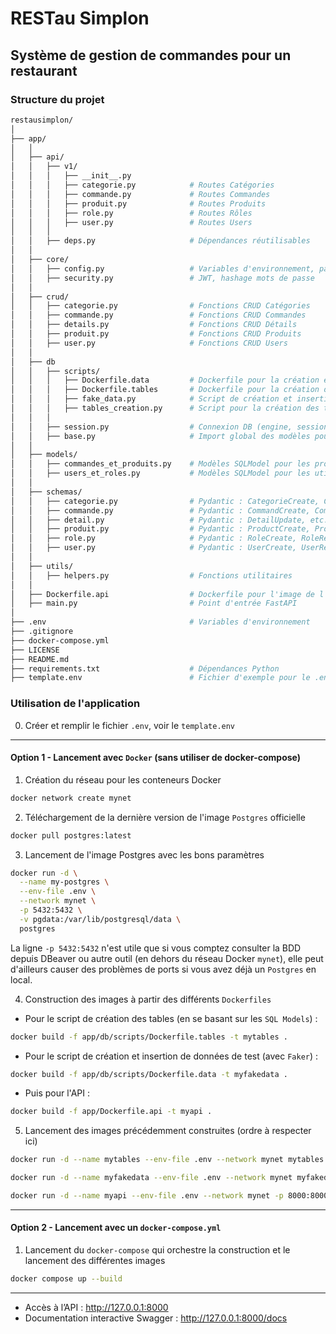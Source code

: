 # RESTau Simplon

## Système de gestion de commandes pour un restaurant

### Structure du projet
```bash
restausimplon/
│
├── app/
│   │
│   ├── api/
│   │   ├── v1/
│   │   │   ├── __init__.py
│   │   │   ├── categorie.py            # Routes Catégories
│   │   │   ├── commande.py             # Routes Commandes
│   │   │   ├── produit.py              # Routes Produits
│   │   │   ├── role.py                 # Routes Rôles
│   │   │   ├── user.py                 # Routes Users
│   │   │
│   │   ├── deps.py                     # Dépendances réutilisables
│   │
│   ├── core/
│   │   ├── config.py                   # Variables d'environnement, paramètres app
│   │   ├── security.py                 # JWT, hashage mots de passe
│   │
│   ├── crud/
│   │   ├── categorie.py                # Fonctions CRUD Catégories
│   │   ├── commande.py                 # Fonctions CRUD Commandes
│   │   ├── details.py                  # Fonctions CRUD Détails
│   │   ├── produit.py                  # Fonctions CRUD Produits
│   │   ├── user.py                     # Fonctions CRUD Users
│   │
│   ├── db
│   │   ├── scripts/
│   │   │   ├── Dockerfile.data         # Dockerfile pour la création et insertion des données test
│   │   │   ├── Dockerfile.tables       # Dockerfile pour la création des tables
│   │   │   ├── fake_data.py            # Script de création et insertion des données test
│   │   │   ├── tables_creation.py      # Script pour la création des tables (basées sur les SQL Models)
│   │   │
│   │   ├── session.py                  # Connexion DB (engine, session)
│   │   ├── base.py                     # Import global des modèles pour Alembic
│   │
│   ├── models/
│   │   ├── commandes_et_produits.py    # Modèles SQLModel pour les produits, commandes et leurs détails
│   │   ├── users_et_roles.py           # Modèles SQLModel pour les utilisateurs et leurs rôles
│   │
│   ├── schemas/
│   │   ├── categorie.py                # Pydantic : CategorieCreate, CategorieRead, etc.
│   │   ├── commande.py                 # Pydantic : CommandCreate, CommandRead, etc.
│   │   ├── detail.py                   # Pydantic : DetailUpdate, etc.
│   │   ├── produit.py                  # Pydantic : ProductCreate, ProductRead, etc.
│   │   ├── role.py                     # Pydantic : RoleCreate, RoleRead, etc.
│   │   ├── user.py                     # Pydantic : UserCreate, UserRead, etc.
│   │
│   ├── utils/
│   │   ├── helpers.py                  # Fonctions utilitaires
│   │
│   ├── Dockerfile.api                  # Dockerfile pour l'image de l'API
│   ├── main.py                         # Point d'entrée FastAPI
│
├── .env                                # Variables d'environnement
├── .gitignore
├── docker-compose.yml
├── LICENSE
├── README.md
├── requirements.txt                    # Dépendances Python
├── template.env                        # Fichier d'exemple pour le .env
```

### Utilisation de l'application

0. Créer et remplir le fichier `.env`, voir le `template.env`

<hr>

#### Option 1 - Lancement avec `Docker` (sans utiliser de docker-compose)

1. Création du réseau pour les conteneurs Docker
```bash
docker network create mynet
```

2. Téléchargement de la dernière version de l'image `Postgres` officielle
```bash
docker pull postgres:latest
```

3. Lancement de l'image Postgres avec les bons paramètres
```bash
docker run -d \
  --name my-postgres \
  --env-file .env \
  --network mynet \
  -p 5432:5432 \
  -v pgdata:/var/lib/postgresql/data \
  postgres
```
La ligne `-p 5432:5432` n'est utile que si vous comptez consulter la BDD depuis DBeaver ou autre outil (en dehors du réseau Docker `mynet`), elle peut d'ailleurs causer des problèmes de ports si vous avez déjà un `Postgres` en local.

4. Construction des images à partir des différents `Dockerfiles`
- Pour le script de création des tables (en se basant sur les `SQL Models`) :
```bash
docker build -f app/db/scripts/Dockerfile.tables -t mytables .
```

- Pour le script de création et insertion de données de test (avec `Faker`) :
```bash
docker build -f app/db/scripts/Dockerfile.data -t myfakedata .
```

- Puis pour l'API :
```bash
docker build -f app/Dockerfile.api -t myapi .
```

5. Lancement des images précédemment construites (ordre à respecter ici)
```bash
docker run -d --name mytables --env-file .env --network mynet mytables
```

```bash
docker run -d --name myfakedata --env-file .env --network mynet myfakedata
```

```bash
docker run -d --name myapi --env-file .env --network mynet -p 8000:8000  myapi
```

<hr>

#### Option 2 - Lancement avec un `docker-compose.yml`

1. Lancement du `docker-compose` qui orchestre la construction et le lancement des différentes images
```bash
docker compose up --build
```

<hr>

- Accès à l’API : http://127.0.0.1:8000  
- Documentation interactive Swagger : http://127.0.0.1:8000/docs